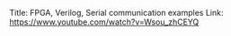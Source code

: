 Title: FPGA, Verilog, Serial communication examples
Link: https://www.youtube.com/watch?v=Wsou_zhCEYQ
